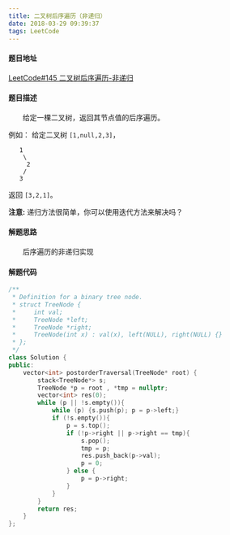 ```yaml
---
title: 二叉树后序遍历（非递归）
date: 2018-03-29 09:39:37
tags: LeetCode
---
```


#### 题目地址

[LeetCode#145 二叉树后序遍历-非递归](https://leetcode-cn.com/problems/binary-tree-postorder-traversal/description/)

#### 题目描述

&emsp;&emsp;给定一棵二叉树，返回其节点值的后序遍历。

<!--more-->

例如：
给定二叉树 `[1,null,2,3]`，

```
   1
    \
     2
    /
   3
```

返回 `[3,2,1]`。

**注意:** 递归方法很简单，你可以使用迭代方法来解决吗？

#### 解题思路

&emsp;&emsp;后序遍历的非递归实现

#### 解题代码

```c++
/**
 * Definition for a binary tree node.
 * struct TreeNode {
 *     int val;
 *     TreeNode *left;
 *     TreeNode *right;
 *     TreeNode(int x) : val(x), left(NULL), right(NULL) {}
 * };
 */
class Solution {
public:
    vector<int> postorderTraversal(TreeNode* root) {
        stack<TreeNode*> s;
        TreeNode *p = root , *tmp = nullptr;
        vector<int> res(0);
        while (p || !s.empty()){
            while (p) {s.push(p); p = p->left;}
            if (!s.empty()){
                p = s.top();
                if (!p->right || p->right == tmp){
                    s.pop();
                    tmp = p;
                    res.push_back(p->val);
                    p = 0;
                } else {
                    p = p->right;
                }
            }
        }
        return res;
    }
};
```

